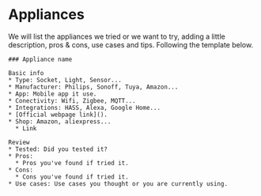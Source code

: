 # Appliances

We will list the appliances we tried or we want to try, adding a little description, pros & cons, use cases and tips. Following the template below.

```
### Appliance name

Basic info
* Type: Socket, Light, Sensor...
* Manufacturer: Philips, Sonoff, Tuya, Amazon...
* App: Mobile app it use.
* Conectivity: Wifi, Zigbee, MQTT...
* Integrations: HASS, Alexa, Google Home...
* [Official webpage link]().
* Shop: Amazon, aliexpress...
  * Link

Review
* Tested: Did you tested it?
* Pros:
  * Pros you've found if tried it.
* Cons:
  * Cons you've found if tried it.
* Use cases: Use cases you thought or you are currently using.
```
